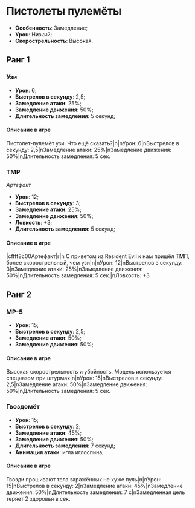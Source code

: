 # Пистолеты пулемёты

* **Особенность**: Замедление;
* **Урон**: Низкий;
* **Скорострельность**: Высокая.

## Ранг 1

### Узи

* **Урон**: 6;
* **Выстрелов в секунду**: 2,5;
* **Замедление атаки**: 25%;
* **Замедление движения**: 50%;
* **Длительность замедления**: 5 секунд;

#### Описание в игре
Пистолет-пулемёт узи. Что ещё сказать?|n|nУрон: 6|nВыстрелов в секунду: 2,5|nЗамедление атаки: 25%|nЗамедление движения: 50%|nДлительность замедления: 5 сек.

### ТМР
*Артефакт*

* **Урон**: 12;
* **Выстрелов в секунду**: 3;
* **Замедление атаки**: 25%;
* **Замедление движения**: 50%;
* **Ловкость**: +3;
* **Длительность замедления**: 5 секунд;

#### Описание в игре
|cffff8c00Артефакт|r|n С приветом из Resident Evil к нам пришёл ТМП, более скорострельный, чем узи|n|nУрон: 12|nВыстрелов в секунду: 3|nЗамедление атаки: 25%|nЗамедление движения: 50%|nДлительность замедления: 5 сек.|nЛовкость: +3

## Ранг 2

### MP-5

* **Урон**: 15;
* **Выстрелов в секунду**: 2,5;
* **Замедление атаки**: 50%;
* **Замедление движения**: 50%;

#### Описание в игре
Высокая скорострельность и убойность. Модель используется спецназом при штурмах|n|nУрон: 15|nВыстрелов в секунду: 2,5|nЗамедление атаки: 50%|nЗамедление движения: 50%|nДлительность замедления: 5 сек.

### Гвоздомёт

* **Урон**: 15;
* **Выстрелов в секунду**: 2;
* **Замедление атаки**: 45%;
* **Замедление движения**: 50%;
* **Длительность замедления**: 7 секунд;
* **Анимация атаки**: игла иглоспина;

#### Описание в игре
Гвозди прошивают тела заражённых не хуже пуль|n|nУрон: 15|nВыстрелов в секунду: 2|nЗамедление атаки: 45%|nЗамедление движения: 50%|nДлительность замедления: 7 с|nЗамедленная цель теряет 2 здоровья в сек.